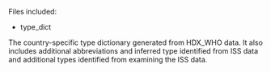 Files included:

- type_dict

The country-specific type dictionary generated from HDX_WHO data. It also includes additional abbreviations and inferred type identified from ISS data and additional types 
identified from examining the ISS data.

